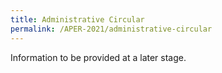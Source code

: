```yaml
---
title: Administrative Circular
permalink: /APER-2021/administrative-circular
---
```


Information to be provided at a later stage. 

